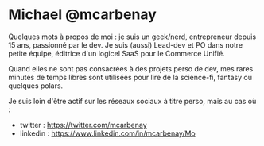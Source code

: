 # Michael @mcarbenay 

Quelques mots à propos de moi : je suis un geek/nerd, entrepreneur depuis 15 ans, passionné par le dev. Je suis (aussi) Lead-dev et PO dans notre petite équipe, éditrice d'un logicel SaaS pour le Commerce Unifié. 

Quand elles ne sont pas consacrées à des projets perso de dev, mes rares minutes de temps libres sont utilisées pour lire de la science-fi, fantasy ou quelques polars.

Je suis loin d'être actif sur les réseaux sociaux à titre perso, mais au cas où :

* twitter : https://twitter.com/mcarbenay
* linkedin : https://www.linkedin.com/in/mcarbenay/Mo
